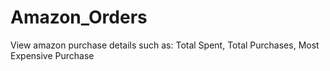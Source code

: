 # Amazon_Orders
View amazon purchase details such as: Total Spent, Total Purchases, Most Expensive Purchase
